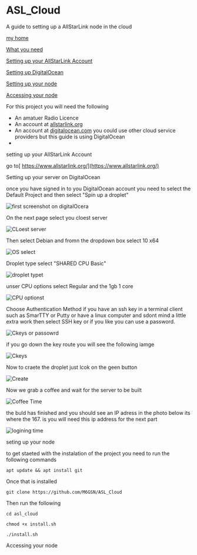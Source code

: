 # ASL_Cloud
A guide to setting up a AllStarLink node in the cloud

<a href="http://m6gsn.co.uk" target="_blank">my home</a>





 [What you need](#needed)

 [Setting up your AllStarLink Account](#asl)

 [Setting up DigitalOcean](#do)

 [Setting up your node](#node)

 [Accessing your node](#access)

<a name="needed"></a>For this project you will need the following


  * An amatuer Radio Licence
  * An account at [allstarlink.org](https://www.allstarlink.org/)
  * An account at [digitalocean.com](https://www.digitalocean.com/) you could use other cloud service providers but this guide is using DigitalOcean
  * 

<a name="asl">setting up your AllStarLink Account

go to[ https://www.allstarlink.org/](https://www.allstarlink.org/)

<a name="do">Setting up your server on DigitalOcean

once you have signed in to you DigitalOcean account you need to select the Default Project and then select "Spin up a droplet"

![first screenshot on digitalOcera](https://m6gsn.co.uk/git/DO01.png)

On the next page select you cloest server

![CLoest server](https://m6gsn.co.uk/git/DO02.png)

Then select Debian and fromn the dropdown box select 10 x64

![OS select](https://m6gsn.co.uk/git/DO03.png)

Droplet type select "SHARED CPU Basic" 

![droplet typet](https://m6gsn.co.uk/git/DO04.png)


unser CPU options select Regular and the 1gb 1 core

![CPU optionst](https://m6gsn.co.uk/git/DO05.png)

Choose Authentication Method if you have an ssh key in a terminal client such as SmarTTY or Putty or have a linux computer and sdont mind a little extra work then select SSH key or if you like you can use a password. 

![Ckeys or passowrd](https://m6gsn.co.uk/git/DO06.png)

if you go down the key route you will see the following iamge

![Ckeys](https://m6gsn.co.uk/git/DO07.png)

Now to craete the droplet just lcok on the geen button

![Create](https://m6gsn.co.uk/git/DO08.png)

Now we grab a coffee and wait for the server to be built

![Coffee Time](https://m6gsn.co.uk/git/DO09.png)

the buld has finished and you should see an IP adress in the photo below its where the 167. is you will need this ip address for the next part

![logining time](https://m6gsn.co.uk/git/DO10.png)


<a name="node">seting up your node

to get staeted with the instalation of the project you need to run the following commands 

`apt update && apt install git`

Once that is installed

`git clone https://github.com/M6GSN/ASL_Cloud`

Then run the following

`cd asl_cloud`

`chmod +x install.sh`

`./install.sh`









<a name="access">Accessing your node
